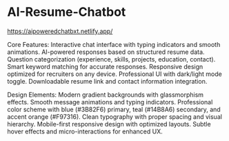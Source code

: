# AI-Resume-Chatbot
https://aipoweredchatbxt.netlify.app/  

Core Features:
Interactive chat interface with typing indicators and smooth animations.
AI-powered responses based on structured resume data.
Question categorization (experience, skills, projects, education, contact).
Smart keyword matching for accurate responses.
Responsive design optimized for recruiters on any device.
Professional UI with dark/light mode toggle.
Downloadable resume link and contact information integration.

Design Elements:
Modern gradient backgrounds with glassmorphism effects.
Smooth message animations and typing indicators.
Professional color scheme with blue (#3B82F6) primary, teal (#14B8A6) secondary, and accent orange (#F97316).
Clean typography with proper spacing and visual hierarchy.
Mobile-first responsive design with optimized layouts.
Subtle hover effects and micro-interactions for enhanced UX.
